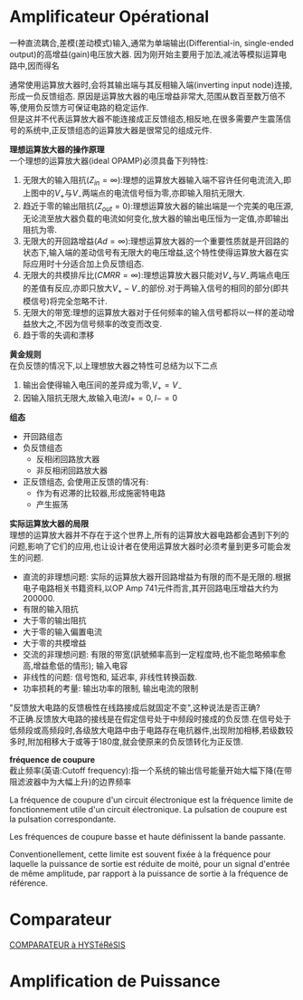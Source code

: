 # Amplificateur Opérational
一种直流耦合,差模(差动模式)输入,通常为单端输出(Differential-in,
single-ended output)的高增益(gain)电压放大器.
因为刚开始主要用于加法,减法等模拟运算电路中,因而得名

通常使用运算放大器时,会将其输出端与其反相输入端(inverting input
node)连接,形成一负反馈组态.
原因是运算放大器的电压增益非常大,范围从数百至数万倍不等,使用负反馈方可保证电路的稳定运作.  
但是这并不代表运算放大器不能连接成正反馈组态,相反地,在很多需要产生震荡信号的系统中,正反馈组态的运算放大器是很常见的组成元件.

**理想运算放大器的操作原理**  
一个理想的运算放大器(ideal OPAMP)必须具备下列特性:

1. 无限大的输入阻抗($Z_{in}=\infty$):理想的运算放大器输入端不容许任何电流流入,即上图中的$V_{+}$与$V_{-}$两端点的电流信号恒为零,亦即输入阻抗无限大.
2. 趋近于零的输出阻抗($Z_{out}=0$):理想运算放大器的输出端是一个完美的电压源,无论流至放大器负载的电流如何变化,放大器的输出电压恒为一定值,亦即输出阻抗为零.
3. 无限大的开回路增益($Ad=\infty$):理想运算放大器的一个重要性质就是开回路的状态下,输入端的差动信号有无限大的电压增益,这个特性使得运算放大器在实际应用时十分适合加上负反馈组态.
4. 无限大的共模排斥比($CMRR=\infty$):理想运算放大器只能对$V_{+}$与$V_{-}$两端点电压的差值有反应,亦即只放大$V_{+}-V_{-}$的部份.对于两输入信号的相同的部分(即共模信号)将完全忽略不计.
5. 无限大的带宽:理想的运算放大器对于任何频率的输入信号都将以一样的差动增益放大之,不因为信号频率的改变而改变.
6. 趋于零的失调和漂移

**黄金规则**  
在负反馈的情况下,以上理想放大器之特性可总结为以下二点

1. 输出会使得输入电压间的差异成为零,$V_{+}=V_{-}$
2. 因输入阻抗无限大,故输入电流$I+=0,I-=0$

**组态**

- 开回路组态
- 负反馈组态
   - 反相闭回路放大器
   - 非反相闭回路放大器
- 正反馈组态, 会使用正反馈的情况有:
   - 作为有迟滞的比较器,形成施密特电路
   - 产生振荡

**实际运算放大器的局限**  
理想的运算放大器并不存在于这个世界上,所有的运算放大器电路都会遇到下列的问题,影响了它们的应用,也让设计者在使用运算放大器时必须考量到更多可能会发生的问题.

- 直流的非理想问题:
    实际的运算放大器开回路增益为有限的而不是无限的.根据电子电路相关书籍资料,以OP
    Amp 741元件而言,其开回路电压增益大约为200000.
- 有限的输入阻抗
- 大于零的输出阻抗
- 大于零的输入偏置电流
- 大于零的共模增益
- 交流的非理想问题:
    有限的带宽(訊號頻率高到一定程度時,也不能忽略頻率愈高,增益愈低的情形);
    输入电容
- 非线性的问题: 信号饱和, 延迟率, 非线性转换函数.
- 功率损耗的考量: 输出功率的限制, 输出电流的限制

"反馈放大电路的反馈极性在线路接成后就固定不变",这种说法是否正确?  
不正确.反馈放大电路的接线是在假定信号处于中频段时接成的负反馈.在信号处于低频段或高频段时,各级放大电路中由于电路存在电抗器件,出现附加相移,若级数较多时,附加相移大于或等于180度,就会使原来的负反馈转化为正反馈.


**fréquence de coupure**  
截止频率(英语:Cutoff frequency):指一个系统的输出信号能量开始大幅下降(在带阻滤波器中为大幅上升)的边界频率

La fréquence de coupure d'un circuit électronique est la fréquence
limite de fonctionnement utile d'un circuit électronique. La pulsation
de coupure est la pulsation correspondante.

Les fréquences de coupure basse et haute définissent la bande passante.

Conventionellement, cette limite est souvent fixée à la fréquence pour
laquelle la puissance de sortie est réduite de moité, pour un signal
d'entrée de même amplitude, par rapport à la puissance de sortie à la
fréquence de référence.

# Comparateur
[COMPARATEUR à HYSTéRéSIS](http://jacques.boudier.pagesperso-orange.fr/c_online/Electronique/Electronique%20analogique/cours%20009.htm)

# Amplification de Puissance
